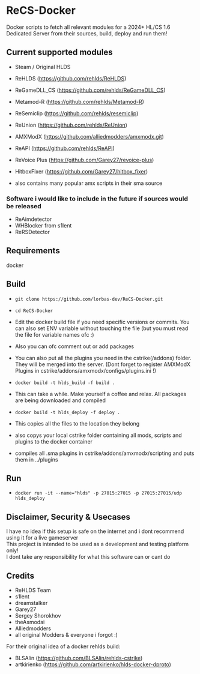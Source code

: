 # ReCS-Docker
Docker scripts to fetch all relevant modules for a 2024+ HL/CS 1.6 Dedicated Server from their sources, build, deploy and run them!


## Current supported modules
- Steam / Original HLDS
- ReHLDS (https://github.com/rehlds/ReHLDS)
- ReGameDLL_CS (https://github.com/rehlds/ReGameDLL_CS)
- Metamod-R (https://github.com/rehlds/Metamod-R)
- ReSemiclip (https://github.com/rehlds/resemiclip)
- ReUnion (https://github.com/rehlds/ReUnion)
- AMXModX (https://github.com/alliedmodders/amxmodx.git)
- ReAPI (https://github.com/rehlds/ReAPI)
- ReVoice Plus (https://github.com/Garey27/revoice-plus)
- HitboxFixer (https://github.com/Garey27/hitbox_fixer)

- also contains many popular amx scripts in their sma source


### Software i would like to include in the future if sources would be released
- ReAimdetector
- WHBlocker from s1lent
- ReRSDetector


## Requirements
docker 


## Build
- `git clone https://github.com/lorbas-dev/ReCS-Docker.git`  
- `cd ReCS-Docker`
- Edit the docker build file if you need specific versions or commits. You can also set ENV variable without touching the file (but you must read the file for variable names ofc :)
- Also you can ofc comment out or add packages
- You can also put all the plugins you need in the cstrike(/addons) folder. They will be merged into the server. (Dont forget to register AMXModX Plugins in cstrike/addons/amxmodx/configs/plugins.ini !)

- `docker build -t hlds_build -f build .`
- This can take a while. Make yourself a coffee and relax. All packages are being downloaded and compiled

- `docker build -t hlds_deploy -f deploy .`
- This copies all the files to the location they belong
- also copys your local cstrike folder containing all mods, scripts and plugins to the docker container
- compiles all .sma plugins in cstrike/addons/amxmodx/scripting and puts them in ../plugins


## Run
- `docker run -it --name="hlds" -p 27015:27015 -p 27015:27015/udp hlds_deploy`


## Disclaimer, Security & Usecases
I have no idea if this setup is safe on the internet and i dont recommend using it for a live gameserver  
This project is intended to be used as a development and testing platform only!  
I dont take any responsibility for what this software can or cant do


## Credits
- ReHLDS Team
- s1lent
- dreamstalker
- Garey27
- Sergey Shorokhov
- theAsmodai
- Alliedmodders
- all original Modders & everyone i forgot :)

For their original idea of a docker rehlds build:
- BLSAlin (https://github.com/BLSAlin/rehlds-cstrike)
- artkirienko (https://github.com/artkirienko/hlds-docker-dproto)